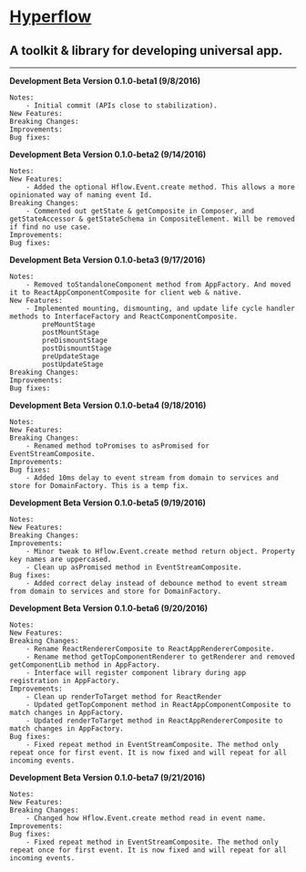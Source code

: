 # [Hyperflow](https://github.com/tuantle/hyperflow)
## A toolkit & library for developing universal app.

----

**Development Beta Version 0.1.0-beta1 (9/8/2016)**
```
Notes:
    - Initial commit (APIs close to stabilization).
New Features:
Breaking Changes:
Improvements:
Bug fixes:
```
**Development Beta Version 0.1.0-beta2 (9/14/2016)**
```
Notes:
New Features:
    - Added the optional Hflow.Event.create method. This allows a more opinionated way of naming event Id.  
Breaking Changes:
    - Commented out getState & getComposite in Composer, and getStateAccessor & getStateSchema in CompositeElement. Will be removed if find no use case.
Improvements:
Bug fixes:
```
**Development Beta Version 0.1.0-beta3 (9/17/2016)**
```
Notes:
    - Removed toStandaloneComponent method from AppFactory. And moved it to ReactAppComponentComposite for client web & native.
New Features:
    - Implemented mounting, dismounting, and update life cycle handler methods to InterfaceFactory and ReactComponentComposite.
        preMountStage
        postMountStage
        preDismountStage
        postDismountStage
        preUpdateStage
        postUpdateStage
Breaking Changes:
Improvements:
Bug fixes:
```
**Development Beta Version 0.1.0-beta4 (9/18/2016)**
```
Notes:
New Features:
Breaking Changes:
    - Renamed method toPromises to asPromised for EventStreamComposite.
Improvements:
Bug fixes:
    - Added 10ms delay to event stream from domain to services and store for DomainFactory. This is a temp fix.
```
**Development Beta Version 0.1.0-beta5 (9/19/2016)**
```
Notes:
New Features:
Breaking Changes:
Improvements:
    - Minor tweak to Hflow.Event.create method return object. Property key names are uppercased.
    - Clean up asPromised method in EventStreamComposite.
Bug fixes:
    - Added correct delay instead of debounce method to event stream from domain to services and store for DomainFactory.
```
**Development Beta Version 0.1.0-beta6 (9/20/2016)**
```
Notes:
New Features:
Breaking Changes:
    - Rename ReactRendererComposite to ReactAppRendererComposite.
    - Rename method getTopComponentRenderer to getRenderer and removed getComponentLib method in AppFactory.
    - Interface will register component library during app registration in AppFactory.
Improvements:
    - Clean up renderToTarget method for ReactRender
    - Updated getTopComponent method in ReactAppComponentComposite to match changes in AppFactory.
    - Updated renderToTarget method in ReactAppRendererComposite to match changes in AppFactory.
Bug fixes:
    - Fixed repeat method in EventStreamComposite. The method only repeat once for first event. It is now fixed and will repeat for all incoming events.
```
**Development Beta Version 0.1.0-beta7 (9/21/2016)**
```
Notes:
New Features:
Breaking Changes:
    - Changed how Hflow.Event.create method read in event name.
Improvements:
Bug fixes:
    - Fixed repeat method in EventStreamComposite. The method only repeat once for first event. It is now fixed and will repeat for all incoming events.
```
